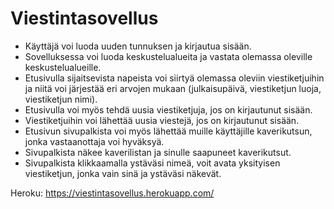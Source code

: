 # Viestintasovellus

  * Käyttäjä voi luoda uuden tunnuksen ja kirjautua sisään.
  * Sovelluksessa voi luoda keskustelualueita ja vastata olemassa oleville keskustelualueille.
  * Etusivulla sijaitsevista napeista voi siirtyä olemassa oleviin viestiketjuihin ja niitä voi järjestää eri arvojen mukaan (julkaisupäivä, viestiketjun luoja, viestiketjun nimi).
  * Etusivulla voi myös tehdä uusia viestiketjuja, jos on kirjautunut sisään.
  * Viestiketjuihin voi lähettää uusia viestejä, jos on kirjautunut sisään.
  * Etusivun sivupalkista voi myös lähettää muille käyttäjille kaverikutsun, jonka vastaanottaja voi hyväksyä.
  * Sivupalkista näkee kaverilistan ja sinulle saapuneet kaverikutsut.
  * Sivupalkista klikkaamalla ystäväsi nimeä, voit avata yksityisen viestiketjun, jonka vain sinä ja ystäväsi näkevät.

Heroku:
https://viestintasovellus.herokuapp.com/